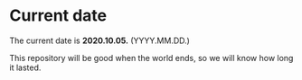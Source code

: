 # Current date

The current date is **2020.10.05.** (YYYY.MM.DD.)

This repository will be good when the world ends, so we will know how long it lasted.